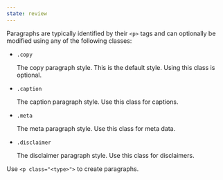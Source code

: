 ```yaml
---
state: review
---
```


Paragraphs are typically identified by their `<p>` tags and can optionally be modified using any of the following classes:

- `.copy`

  The copy paragraph style. This is the default style. Using this class is optional.

- `.caption`

  The caption paragraph style. Use this class for captions.

- `.meta`

  The meta paragraph style. Use this class for meta data.

- `.disclaimer`

  The disclaimer paragraph style. Use this class for disclaimers.
  
  
Use `<p class="<type>">` to create paragraphs. 